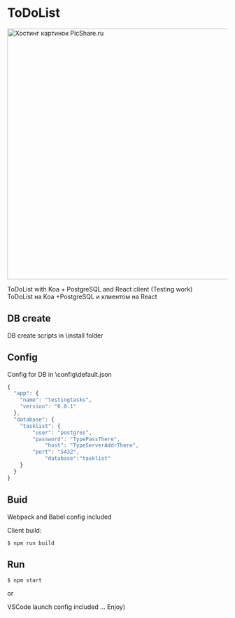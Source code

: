 # ToDoList

<a href="http://www.picshare.ru/view/8925269/" target="_blank"><img src="http://www.picshare.ru/uploads/180820/ZLA6WfK5O8.gif" border="0" width="763" height="574" title="Хостинг картинок PicShare.ru"></a>

ToDoList with Koa + PostgreSQL and React client (Testing work)<br>
ToDoList на Koa +PostgreSQL и клиентом на React

## DB create
DB create scripts in \install folder

## Config

Config for DB in \config\default.json

```js
{
  "app": {
    "name": "testingtasks",
    "version": "0.0.1"
  },  
  "database": {
    "tasklist": {
		"user": "postgres",
		"password": "TypePassThere",
      		"host": "TypeServerAddrThere",
		"port": "5432",	
      		"database":"tasklist"       		
    }
  }
}

```


## Buid
Webpack and Babel config included

Client build:

```
$ npm run build
```

## Run
```
$ npm start
```

or

VSCode launch config included ... Enjoy)
